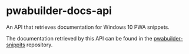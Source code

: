 # pwabuilder-docs-api
An API that retrieves documentation for Windows 10 PWA snippets.

The documentation retrieved by this API can be found in the [pwabuilder-snippits](https://github.com/pwa-builder/pwabuilder-snippits) repository.
